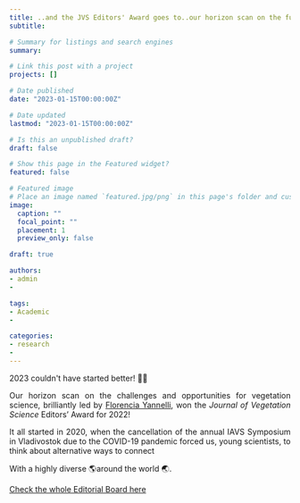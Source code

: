 ```yaml
---
title: ..and the JVS Editors' Award goes to..our horizon scan on the future of vegetation science!
subtitle:

# Summary for listings and search engines
summary:

# Link this post with a project
projects: []

# Date published
date: "2023-01-15T00:00:00Z"

# Date updated
lastmod: "2023-01-15T00:00:00Z"

# Is this an unpublished draft?
draft: false

# Show this page in the Featured widget?
featured: false

# Featured image
# Place an image named `featured.jpg/png` in this page's folder and customize its options here.
image:
  caption: ""
  focal_point: ""
  placement: 1
  preview_only: false

draft: true

authors:
- admin
-

tags:
- Academic
-

categories:
- research
-
---
```

<div style="text-align: justify">

2023 couldn't have started better! :tada::partying_face:

Our horizon scan on the challenges and opportunities for vegetation science, brilliantly led by [Florencia Yannelli](https://scholar.google.co.za/citations?user=FUopCEoAAAAJ&hl=en), won the _Journal of Vegetation Science_ Editors’ Award for 2022!


It all started in 2020, when the cancellation of the annual IAVS Symposium in Vladivostok due to the COVID-19 pandemic forced us, young scientists, to think about alternative ways to connect

With a highly diverse :earth_americas:around the world :earth_asia:.


[Check the whole Editorial Board here](https://onlinelibrary.wiley.com/page/journal/16541103/homepage/jvs_editorial_board.htm)
